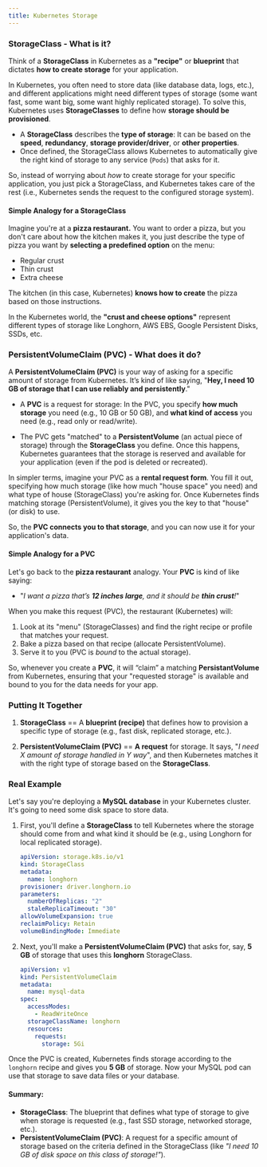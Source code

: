 ```yaml
---
title: Kubernetes Storage
---
```


### StorageClass - What is it?

Think of a **StorageClass** in Kubernetes as a **"recipe"** or **blueprint** that dictates **how to create storage** for your application. 

In Kubernetes, you often need to store data (like database data, logs, etc.), and different applications might need different types of storage (some want fast, some want big, some want highly replicated storage). To solve this, Kubernetes uses **StorageClasses** to define how **storage should be provisioned**.

- A **StorageClass** describes the **type of storage**: It can be based on the **speed**, **redundancy**, **storage provider/driver**, or **other properties**.
- Once defined, the StorageClass allows Kubernetes to automatically give the right kind of storage to any service (`Pods`) that asks for it.

So, instead of worrying about *how* to create storage for your specific application, you just pick a StorageClass, and Kubernetes takes care of the rest (i.e., Kubernetes sends the request to the configured storage system).

#### Simple Analogy for a StorageClass

Imagine you're at a **pizza restaurant.** You want to order a pizza, but you don't care about how the kitchen makes it, you just describe the type of pizza you want by **selecting a predefined option** on the menu:

- Regular crust
- Thin crust
- Extra cheese

The kitchen (in this case, Kubernetes) **knows how to create** the pizza based on those instructions.

In the Kubernetes world, the **"crust and cheese options"** represent different types of storage like Longhorn, AWS EBS, Google Persistent Disks, SSDs, etc.

### PersistentVolumeClaim (PVC) - What does it do?

A **PersistentVolumeClaim (PVC)** is your way of asking for a specific amount of storage from Kubernetes. It’s kind of like saying, "**Hey, I need 10 GB of storage that I can use reliably and persistently**."

- A **PVC** is a request for storage: In the PVC, you specify **how much storage** you need (e.g., 10 GB or 50 GB), and **what kind of access** you need (e.g., read only or read/write).
  
- The PVC gets "matched" to a **PersistentVolume** (an actual piece of storage) through the **StorageClass** you define. Once this happens, Kubernetes guarantees that the storage is reserved and available for your application (even if the pod is deleted or recreated).

In simpler terms, imagine your PVC as a **rental request form**. You fill it out, specifying how much storage (like how much "house space" you need) and what type of house (StorageClass) you're asking for. Once Kubernetes finds matching storage (PersistentVolume), it gives you the key to that "house" (or disk) to use.

So, the **PVC connects you to that storage**, and you can now use it for your application's data.

#### Simple Analogy for a PVC

Let's go back to the **pizza restaurant** analogy. Your **PVC** is kind of like saying:

- "*I want a pizza that’s **12 inches large**, and it should be **thin crust**!*"

When you make this request (PVC), the restaurant (Kubernetes) will:
1. Look at its "menu" (StorageClasses) and find the right recipe or profile that matches your request.
2. Bake a pizza based on that recipe (allocate PersistentVolume).
3. Serve it to you (PVC is *bound* to the actual storage).

So, whenever you create a **PVC**, it will “claim” a matching **PersistantVolume** from Kubernetes, ensuring that your "requested storage" is available and bound to you for the data needs for your app.

### Putting It Together

1. **StorageClass** == A **blueprint (recipe)** that defines how to provision a specific type of storage (e.g., fast disk, replicated storage, etc.).
  
2. **PersistentVolumeClaim (PVC)** == **A request** for storage. It says, "*I need X amount of storage handled in Y way*", and then Kubernetes matches it with the right type of storage based on the **StorageClass**.

### Real Example

Let's say you're deploying a **MySQL database** in your Kubernetes cluster. It's going to need some disk space to store data.

1. First, you'll define a **StorageClass** to tell Kubernetes where the storage should come from and what kind it should be (e.g., using Longhorn for local replicated storage).

    ```yaml
    apiVersion: storage.k8s.io/v1
    kind: StorageClass
    metadata:
      name: longhorn
    provisioner: driver.longhorn.io
    parameters:
      numberOfReplicas: "2"
      staleReplicaTimeout: "30"
    allowVolumeExpansion: true
    reclaimPolicy: Retain
    volumeBindingMode: Immediate
    ```

2. Next, you'll make a **PersistentVolumeClaim (PVC)** that asks for, say, **5 GB** of storage that uses this **longhorn** StorageClass.

   ```yaml
   apiVersion: v1
   kind: PersistentVolumeClaim
   metadata:
     name: mysql-data
   spec:
     accessModes:
       - ReadWriteOnce
     storageClassName: longhorn
     resources:
       requests:
         storage: 5Gi
   ```

Once the PVC is created, Kubernetes finds storage according to the `longhorn` recipe and gives you **5 GB** of storage. Now your MySQL pod can use that storage to save data files or your database.

#### Summary:

- **StorageClass**: The blueprint that defines what type of storage to give when storage is requested (e.g., fast SSD storage, networked storage, etc.).
- **PersistentVolumeClaim (PVC)**: A request for a specific amount of storage based on the criteria defined in the StorageClass (like *"I need 10 GB of disk space on this class of storage!"*).